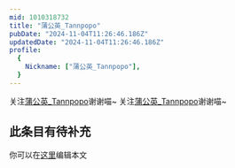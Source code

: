 ```yaml
---
mid: 1010318732
title: "蒲公英_Tannpopo"
pubDate: "2024-11-04T11:26:46.186Z"
updatedDate: "2024-11-04T11:26:46.186Z"
profile:
  {
    Nickname: ["蒲公英_Tannpopo"],
  }
---
```


关注[蒲公英_Tannpopo](https://space.bilibili.com/1010318732)谢谢喵~ 关注[蒲公英_Tannpopo](https://space.bilibili.com/1010318732)谢谢喵~

## 此条目有待补充
你可以在[这里](https://github.com/Yuhanawa/VTuber.ICU/edit/master/src/content/v/蒲公英_Tannpopo/index.md)编辑本文
